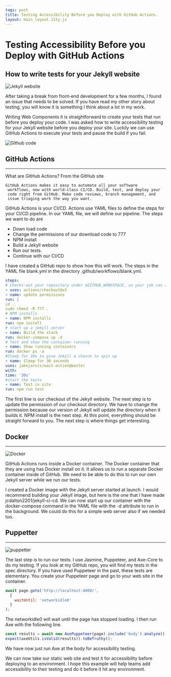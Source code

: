```yaml
---
tags: post
title: Testing Accessibility Before you Deploy with GitHub Actions.
layout: main_layout.11ty.js
---
```

# Testing Accessibility Before you Deploy with GitHub Actions

## How to write tests for your Jekyll website

![Jekyll website](/images/0_OZn8c9b4ojbxM62S.jfif)

After taking a break from front-end development for a few months, 
I found an issue that needs to be solved. If you have read my other story about 
testing, you will know it is something I think about a lot in my work.

Writing Web Components it is straightforward to create your tests that 
run before you deploy your code. I was asked how to write accessibility 
testing for your Jekyll website before you deploy your site. Luckily 
we can use GitHub Actions to execute your tests and pause the build if you fail.

![Github code](/images/0_eWrOvcfz8AlI_i42.jfif)

## GitHub Actions
<hr>

What are GitHub Actions? From the GitHub site

```
GitHub Actions makes it easy to automate all your software
 workflows, now with world-class CI/CD. Build, test, and deploy your
 code right from GitHub. Make code reviews, branch management, and 
 issue triaging work the way you want.
```
GitHub Actions is your CI/CD. Actions use YAML files to define the steps for your CI/CD pipeline. 
In our YAML file, we will define our pipeline. The steps we want to do are

* Down load code
* Change the permissions of our download code to 777
* NPM install
* Build a Jekyll website
* Run our tests.
* Continue with our CI/CD

I have created a GitHub repo to show how this will work. The steps in the YAML file blank.yml in the directory .github/workflows/blank.yml.

```yaml
steps:
# Checks-out your repository under $GITHUB_WORKSPACE, so your job can access it
- uses: actions/checkout@v2
- name: update permissions
run: |
cd ..
sudo chmod -R 777 .
# NPM installs
- name: NPM installs
run: npm install
# start up a jekyll server
- name: Build the stack
run: docker-compose up -d
# Test and show the container running
- name: Show running containers
run: docker ps -a
#Sleep for 30s to give Jekyll a chance to spin up
- name: Sleep for 30 seconds
uses: jakejarvis/wait-action@master
with:
time: '30s'
#start the tests
- name: Test is site
run: npm run test
```

The first line is our checkout of the Jekyll website. 
The next step is to update the permission of our checkout directory. 
We have to change the permission because our version of Jekyll will 
update the directory when it builds it. NPM install is the next step. 
At this point, everything should be straight forward to you. The next 
step is where things get interesting.

## Docker
<hr>

![Docker](/images/0_3K6VjExmEgtd4zGo.jfif)

GitHub Actions runs inside a Docker container. The Docker container that 
they are using has Docker install on it. It allows us to run a separate 
Docker container inside of GitHub. We need to be able to do this to run 
our own Jekyll server while we run our tests.

I created a Docker image with the Jekyll server started at launch. I would 
recommend building your Jekyll image, but here is the one that I have made 
jcdalton2201/jekyll-ci-cd. We can now start up our container with the 
docker-compose command in the YAML file with the -d attribute to run in
 the background. We could do this for a simple web server also if we needed too.

## Puppetter
<hr>

![puppetter](/images/0_OGfIknZj6SDrkgqA.jfif)

The last step is to run our tests. I use Jasmine, Puppeteer, and Axe-Core 
to do my testing. If you look at my GitHub repo, you will find my tests 
in the spec directory. If you have used Puppeteer in the past, these 
tests are elementary. You create your Puppeteer page and go to your 
web site in the container.

```javascript
await page.goto('http://localhost:4000/',
  {
    waitUntil: 'networkidle0'
  }
);
```

The networkidle0 will wait until the page has stopped loading.
I then run Axe with the following line.

```javascript
const results = await new AxePuppeteer(page).include('body').analyze();
expect(axeUtils.isValid(results)).toBeTruthy();
```

We have now just run Axe at the body for accessibility testing.

We can now take our static web site and test it for accessibility 
before deploying to an environment. I hope this example will help 
teams add accessibility to their testing and do it before it hit
any environment.